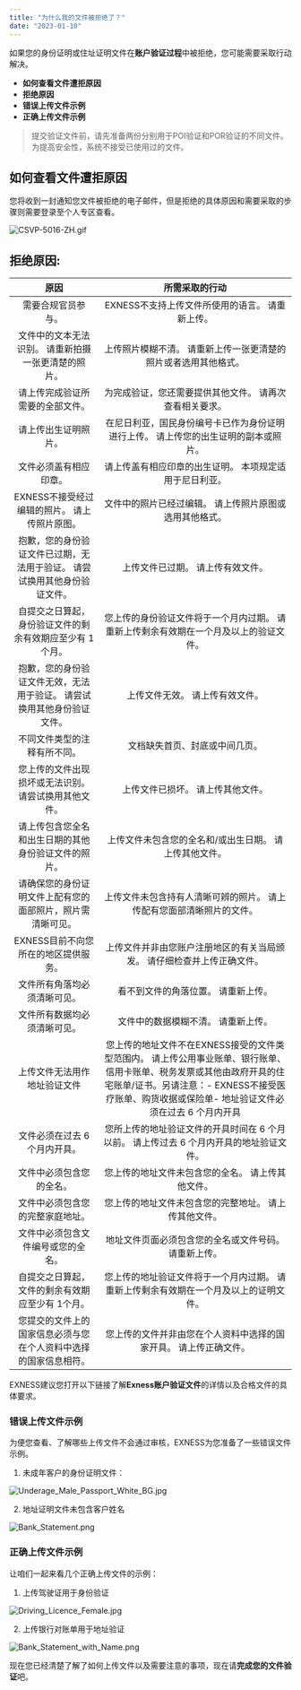```yaml
---
title: "为什么我的文件被拒绝了？"
date: "2023-01-10"
---
```


如果您的身份证明或住址证明文件在**账户验证过程**中被拒绝，您可能需要采取行动解决。

- **如何查看文件遭拒原因**
- **拒绝原因**
- **错误上传文件示例**
- **正确上传文件示例**

> 提交验证文件前，请先准备两份分别用于POI验证和POR验证的不同文件。 为提高安全性，系统不接受已使用过的文件。

## 如何查看文件遭拒原因

您将收到一封通知您文件被拒绝的电子邮件，但是拒绝的具体原因和需要采取的步骤则需要登录至个人专区查看。

![CSVP-5016-ZH.gif](https://cdn.jsdelivr.net/gh/jarlin8/OSS@main/exhelp/CSVP-5016-ZH.gif)

## 拒绝原因:

| 原因| 所需采取的行动|
|:------:|:-------:|
| 需要合规官员参与。 | EXNESS不支持上传文件所使用的语言。 请重新上传。|
| 文件中的文本无法识别。 请重新拍摄一张更清楚的照片。| 上传照片模糊不清。 请重新上传一张更清楚的照片或者选用其他格式。 |
| 请上传完成验证所需要的全部文件。| 为完成验证，您还需要提供其他文件。 请再次查看相关要求。 |
| 请上传出生证明照片。| 在尼日利亚，国民身份编号卡已作为身份证明进行上传。 请上传您的出生证明的副本或照片。 |
| 文件必须盖有相应印章。 | 请上传盖有相应印章的出生证明。 本项规定适用于尼日利亚。 |
| EXNESS不接受经过编辑的照片。 请上传照片原图。| 文件中的照片已经过编辑。 请上传照片原图或选用其他格式。 |
| 抱歉，您的身份验证文件已过期，无法用于验证。 请尝试换用其他身份验证文件。 | 上传文件已过期。 请上传有效文件。|
| 自提交之日算起，身份验证文件的剩余有效期应至少有 1个月。 | 您上传的身份验证文件将于一个月内过期。 请重新上传剩余有效期在一个月及以上的验证文件。|
| 抱歉，您的身份验证文件无效，无法用于验证。 请尝试换用其他身份验证文件。| 上传文件无效。 请上传有效文件。 |
| 不同文件类型的注释有所不同。| 文档缺失首页、封底或中间几页。|
| 您上传的文件出现损坏或无法识别。 请尝试换用其他文件。 | 上传文件已损坏。 请上传其他文件。|
| 请上传包含您全名和出生日期的其他身份验证文件的照片。| 上传文件未包含您的全名和/或出生日期。 请上传其他文件。 |
| 请确保您的身份证明文件上配有您的面部照片，照片需清晰可见。 | 上传文件未包含持有人清晰可辨的照片。 请上传配有您面部清晰照片的文件。|
| EXNESS目前不向您所在的地区提供服务。 | 上传文件并非由您账户注册地区的有关当局颁发。 请仔细检查并上传正确文件。 |
| 文件所有角落均必须清晰可见。| 看不到文件的角落位置。 请重新上传。 |
| 文件所有数据均必须清晰可见。| 文件中的数据模糊不清。 请重新上传。 |
| 上传文件无法用作地址验证文件| 您上传的地址文件不在EXNESS接受的文件类型范围内。 请上传公用事业账单、银行账单、信用卡账单、税务发票或其他由政府开具的住宅账单/证书。另请注意：- EXNESS不接受医疗账单、购货收据或保险单- 地址验证文件必须在过去 6 个月内开具 |
| 文件必须在过去 6 个月内开具。| 您所上传的地址验证文件的开具时间在 6 个月以前。 请上传过去 6 个月内开具的地址验证文件。|
| 文件中必须包含您的全名。| 您上传的地址文件未包含您的全名。 请上传其他文件。|
| 文件中必须包含您的完整家庭地址。| 您上传的地址文件未包含您的完整地址。 请上传其他文件。|
| 文件中必须包含文件编号或您的全名。 | 地址文件页面必须包含您的全名或文件号码。 请重新上传。|
| 自提交之日算起，文件的剩余有效期应至少有 1个月。 | 您上传的地址验证文件将于一个月内过期。 请重新上传剩余有效期在一个月及以上的证明文件。|
| 您提交的文件上的国家信息必须与您在个人资料中选择的国家信息相符。| 您上传的文件并非由您在个人资料中选择的国家开具。 请上传正确文件。|


EXNESS建议您打开以下链接了解**Exness账户验证文件**的详情以及合格文件的具体要求。

### 错误上传文件示例

为便您查看、了解哪些上传文件不会通过审核，EXNESS为您准备了一些错误文件示例。

1. 未成年客户的身份证明文件：

![Underage_Male_Passport_White_BG.jpg](https://cdn.jsdelivr.net/gh/jarlin8/OSS@main/exhelp/Underage_Male_Passport_White_BG.jpg)

2. 地址证明文件未包含客户姓名

![Bank_Statement.png](https://cdn.jsdelivr.net/gh/jarlin8/OSS@main/exhelp/Bank_Statement.png)

### 正确上传文件示例

让咱们一起来看几个正确上传文件的示例：

1. 上传驾驶证用于身份验证

![Driving_Licence_Female.jpg](https://cdn.jsdelivr.net/gh/jarlin8/OSS@main/exhelp/Driving_Licence_Female.jpg)

2. 上传银行对账单用于地址验证

![Bank_Statement_with_Name.png](https://cdn.jsdelivr.net/gh/jarlin8/OSS@main/exhelp/Bank_Statement_with_Name.png)

现在您已经清楚了解了如何上传文件以及需要注意的事项，现在请**完成您的文件验证**吧。
